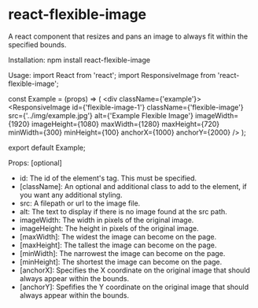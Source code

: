 # react-flexible-image
A react component that resizes and pans an image to always fit within the specified bounds.

Installation:
npm install react-flexible-image



Usage:
import React from 'react';
import ResponsiveImage from 'react-flexible-image';

const Example = (props) => (
    <div className={'example'}>
        <ResponsiveImage
            id={'flexible-image-1'}
            className={'flexible-image'}
            src={'../img/example.jpg'}
            alt={'Example Flexible Image'}
            imageWidth={1920}
            imageHeight={1080}
            maxWidth={1280}
            maxHeight={720}
            minWidth={300}
            minHeight={100}
            anchorX={1000}
            anchorY={2000}
        />
    </div>
);

export default Example;



Props: [optional]
* id: The id of the element's tag. This must be specified.
* [className]: An optional and additional class to add to the element, if you want any additional styling.
* src: A filepath or url to the image file.
* alt: The text to display if there is no image found at the src path.
* imageWidth: The width in pixels of the original image.
* imageHeight: The height in pixels of the original image.
* [maxWidth]: The widest the image can become on the page.
* [maxHeight]: The tallest the image can become on the page.
* [minWidth]: The narrowest the image can become on the page.
* [minHeight]: The shortest the image can become on the page.
* [anchorX]: Specifies the X coordinate on the original image that should always appear within the bounds.
* [anchorY]: Spefifies the Y coordinate on the original image that should always appear within the bounds.
